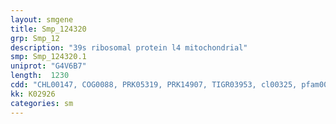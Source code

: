 ```yaml
---
layout: smgene
title: Smp_124320
grp: Smp_12
description: "39s ribosomal protein l4 mitochondrial"
smp: Smp_124320.1
uniprot: "G4V6B7"
length:  1230
cdd: "CHL00147, COG0088, PRK05319, PRK14907, TIGR03953, cl00325, pfam00573"
kk: K02926
categories: sm
---
```

